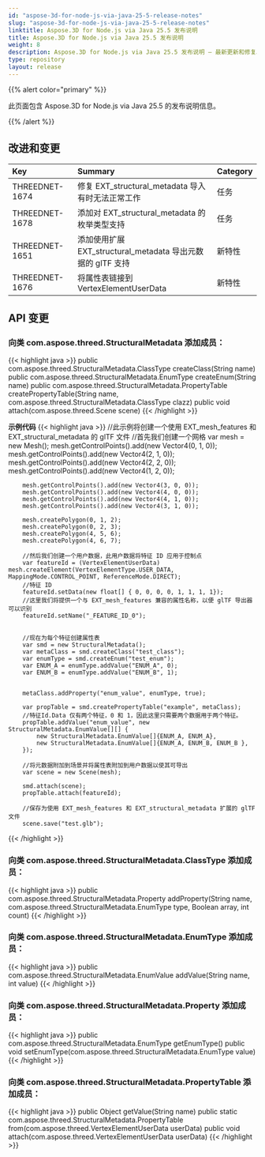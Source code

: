 ```yaml
---
id: "aspose-3d-for-node-js-via-java-25-5-release-notes"
slug: "aspose-3d-for-node-js-via-java-25-5-release-notes"
linktitle: Aspose.3D for Node.js via Java 25.5 发布说明
title: Aspose.3D for Node.js via Java 25.5 发布说明
weight: 8
description: Aspose.3D for Node.js via Java 25.5 发布说明 – 最新更新和修复。
type: repository
layout: release
---
```


{{% alert color="primary" %}}

此页面包含 Aspose.3D for Node.js via Java 25.5 的发布说明信息。

{{% /alert %}}
## **改进和变更**
|**Key**|**Summary**|**Category**|
| :- | :- | :- |
| THREEDNET-1674 | 修复 EXT_structural_metadata 导入有时无法正常工作 | 任务 |
| THREEDNET-1678 | 添加对 EXT_structural_metadata 的枚举类型支持 | 任务 |
| THREEDNET-1651 | 添加使用扩展 EXT_structural_metadata 导出元数据的 glTF 支持 | 新特性 |
| THREEDNET-1676 | 将属性表链接到 VertexElementUserData | 新特性 |

## API 变更 ##

### 向类 **com.aspose.threed.StructuralMetadata** 添加成员：

{{< highlight java >}}
        public com.aspose.threed.StructuralMetadata.ClassType createClass(String name)
        public com.aspose.threed.StructuralMetadata.EnumType createEnum(String name)
        public com.aspose.threed.StructuralMetadata.PropertyTable createPropertyTable(String name, com.aspose.threed.StructuralMetadata.ClassType clazz)
        public void attach(com.aspose.threed.Scene scene)
{{< /highlight >}}


**示例代码**
{{< highlight java >}}
        //此示例将创建一个使用 EXT_mesh_features 和 EXT_structural_metadata 的 glTF 文件
        //首先我们创建一个网格
        var mesh = new Mesh();
        mesh.getControlPoints().add(new Vector4(0, 1, 0));
        mesh.getControlPoints().add(new Vector4(2, 1, 0));
        mesh.getControlPoints().add(new Vector4(2, 2, 0));
        mesh.getControlPoints().add(new Vector4(1, 2, 0));

        mesh.getControlPoints().add(new Vector4(3, 0, 0));
        mesh.getControlPoints().add(new Vector4(4, 0, 0));
        mesh.getControlPoints().add(new Vector4(4, 1, 0));
        mesh.getControlPoints().add(new Vector4(3, 1, 0));

        mesh.createPolygon(0, 1, 2);
        mesh.createPolygon(0, 2, 3);
        mesh.createPolygon(4, 5, 6);
        mesh.createPolygon(4, 6, 7);

        //然后我们创建一个用户数据，此用户数据将特征 ID 应用于控制点
        var featureId = (VertexElementUserData) mesh.createElement(VertexElementType.USER_DATA, MappingMode.CONTROL_POINT, ReferenceMode.DIRECT);
        //特征 ID
        featureId.setData(new float[] { 0, 0, 0, 0, 1, 1, 1, 1});
        //这里我们将提供一个与 EXT_mesh_features 兼容的属性名称，以便 glTF 导出器可以识别
        featureId.setName("_FEATURE_ID_0");


        //现在为每个特征创建属性表
        var smd = new StructuralMetadata();
        var metaClass = smd.createClass("test_class");
        var enumType = smd.createEnum("test_enum");
        var ENUM_A = enumType.addValue("ENUM_A", 0);
        var ENUM_B = enumType.addValue("ENUM_B", 1);


        metaClass.addProperty("enum_value", enumType, true);

        var propTable = smd.createPropertyTable("example", metaClass);
        //特征Id.Data 仅有两个特征，0 和 1，因此这里只需要两个数据用于两个特征。
        propTable.addValue("enum_value", new StructuralMetadata.EnumValue[][] {
            new StructuralMetadata.EnumValue[]{ENUM_A, ENUM_A},
            new StructuralMetadata.EnumValue[]{ENUM_A, ENUM_B, ENUM_B },
        });

        //将元数据附加到场景并将属性表附加到用户数据以使其可导出
        var scene = new Scene(mesh);

        smd.attach(scene);
        propTable.attach(featureId);
        
        //保存为使用 EXT_mesh_features 和 EXT_structural_metadata 扩展的 glTF 文件
        scene.save("test.glb");
{{< /highlight >}}




### 向类 **com.aspose.threed.StructuralMetadata.ClassType** 添加成员：

{{< highlight java >}}
        public com.aspose.threed.StructuralMetadata.Property addProperty(String name, com.aspose.threed.StructuralMetadata.EnumType type, Boolean array, int count)
{{< /highlight >}}


### 向类 **com.aspose.threed.StructuralMetadata.EnumType** 添加成员：

{{< highlight java >}}
        public com.aspose.threed.StructuralMetadata.EnumValue addValue(String name, int value)
{{< /highlight >}}




### 向类 **com.aspose.threed.StructuralMetadata.Property** 添加成员：

{{< highlight java >}}
        public com.aspose.threed.StructuralMetadata.EnumType getEnumType()
        public void setEnumType(com.aspose.threed.StructuralMetadata.EnumType value)
{{< /highlight >}}



### 向类 **com.aspose.threed.StructuralMetadata.PropertyTable** 添加成员：

{{< highlight java >}}
        public Object getValue(String name)
        public static com.aspose.threed.StructuralMetadata.PropertyTable from(com.aspose.threed.VertexElementUserData userData)
        public void attach(com.aspose.threed.VertexElementUserData userData)
{{< /highlight >}}
